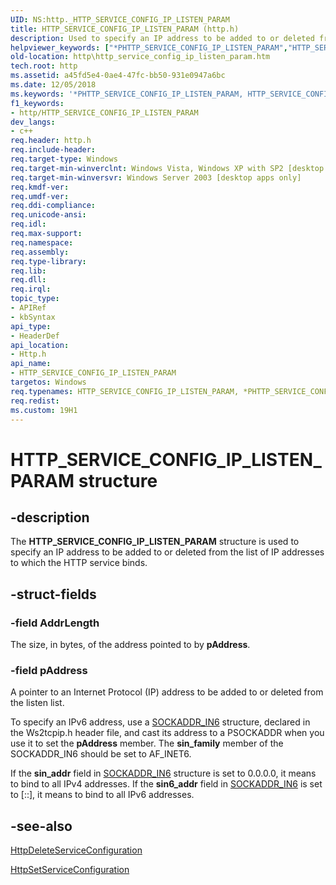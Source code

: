 ```yaml
---
UID: NS:http._HTTP_SERVICE_CONFIG_IP_LISTEN_PARAM
title: HTTP_SERVICE_CONFIG_IP_LISTEN_PARAM (http.h)
description: Used to specify an IP address to be added to or deleted from the list of IP addresses to which the HTTP service binds.helpviewer_keywords: ["*PHTTP_SERVICE_CONFIG_IP_LISTEN_PARAM","HTTP_SERVICE_CONFIG_IP_LISTEN_PARAM","HTTP_SERVICE_CONFIG_IP_LISTEN_PARAM structure [HTTP]","PHTTP_SERVICE_CONFIG_IP_LISTEN_PARAM","PHTTP_SERVICE_CONFIG_IP_LISTEN_PARAM structure pointer [HTTP]","_http_http_service_config_ip_listen_param","http.http_service_config_ip_listen_param","http/HTTP_SERVICE_CONFIG_IP_LISTEN_PARAM","http/PHTTP_SERVICE_CONFIG_IP_LISTEN_PARAM"]
old-location: http\http_service_config_ip_listen_param.htm
tech.root: http
ms.assetid: a45fd5e4-0ae4-47fc-bb50-931e0947a6bc
ms.date: 12/05/2018
ms.keywords: '*PHTTP_SERVICE_CONFIG_IP_LISTEN_PARAM, HTTP_SERVICE_CONFIG_IP_LISTEN_PARAM, HTTP_SERVICE_CONFIG_IP_LISTEN_PARAM structure [HTTP], PHTTP_SERVICE_CONFIG_IP_LISTEN_PARAM, PHTTP_SERVICE_CONFIG_IP_LISTEN_PARAM structure pointer [HTTP], _http_http_service_config_ip_listen_param, http.http_service_config_ip_listen_param, http/HTTP_SERVICE_CONFIG_IP_LISTEN_PARAM, http/PHTTP_SERVICE_CONFIG_IP_LISTEN_PARAM'
f1_keywords:
- http/HTTP_SERVICE_CONFIG_IP_LISTEN_PARAM
dev_langs:
- c++
req.header: http.h
req.include-header: 
req.target-type: Windows
req.target-min-winverclnt: Windows Vista, Windows XP with SP2 [desktop apps only]
req.target-min-winversvr: Windows Server 2003 [desktop apps only]
req.kmdf-ver: 
req.umdf-ver: 
req.ddi-compliance: 
req.unicode-ansi: 
req.idl: 
req.max-support: 
req.namespace: 
req.assembly: 
req.type-library: 
req.lib: 
req.dll: 
req.irql: 
topic_type:
- APIRef
- kbSyntax
api_type:
- HeaderDef
api_location:
- Http.h
api_name:
- HTTP_SERVICE_CONFIG_IP_LISTEN_PARAM
targetos: Windows
req.typenames: HTTP_SERVICE_CONFIG_IP_LISTEN_PARAM, *PHTTP_SERVICE_CONFIG_IP_LISTEN_PARAM
req.redist: 
ms.custom: 19H1
---
```


# HTTP_SERVICE_CONFIG_IP_LISTEN_PARAM structure


## -description


The 
<b>HTTP_SERVICE_CONFIG_IP_LISTEN_PARAM</b> structure is used to specify an IP address to be added to or deleted from the list of IP addresses to which the HTTP service binds.


## -struct-fields




### -field AddrLength

The size, in bytes, of the address pointed to by <b>pAddress</b>.


### -field pAddress

A pointer to an Internet Protocol (IP) address to be added to or deleted from the listen list. 




To specify an IPv6 address, use a <a href="https://msdn.microsoft.com/library/aa915715.aspx">SOCKADDR_IN6</a> structure, declared in the Ws2tcpip.h header file, and cast its address to a PSOCKADDR when you use it to set the <b>pAddress</b> member. The <b>sin_family</b> member of the SOCKADDR_IN6 should be set to AF_INET6.

  If the <b>sin_addr</b> field in <a href="https://msdn.microsoft.com/library/aa915715.aspx">SOCKADDR_IN6</a> structure is set to 0.0.0.0, it means to bind to all IPv4 addresses.
   If the <b>sin6_addr</b> field in <a href="https://msdn.microsoft.com/library/aa915715.aspx">SOCKADDR_IN6</a> is set to [::], it means to bind to all IPv6 addresses.


## -see-also




<a href="https://docs.microsoft.com/windows/desktop/api/http/nf-http-httpdeleteserviceconfiguration">HttpDeleteServiceConfiguration</a>



<a href="https://docs.microsoft.com/windows/desktop/api/http/nf-http-httpsetserviceconfiguration">HttpSetServiceConfiguration</a>
 

 

